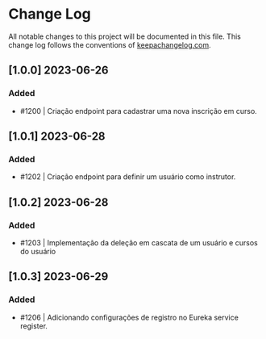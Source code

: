# Change Log
All notable changes to this project will be documented in this file. This change log follows the conventions of [keepachangelog.com](http://keepachangelog.com/).

## [1.0.0] 2023-06-26
### Added
- #1200 | Criação endpoint para cadastrar uma nova inscrição em curso.

## [1.0.1] 2023-06-28
### Added
- #1202 | Criação endpoint para definir um usuário como instrutor.

## [1.0.2] 2023-06-28
### Added
- #1203 | Implementação da deleção em cascata de um usuário e cursos do usuário

## [1.0.3] 2023-06-29
### Added
- #1206 | Adicionando configurações de registro no Eureka service register.